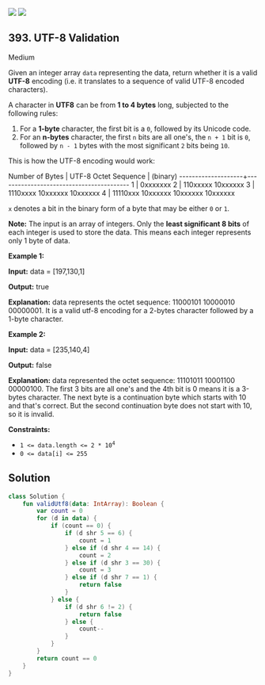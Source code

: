 [![](https://img.shields.io/github/stars/javadev/LeetCode-in-Kotlin?label=Stars&style=flat-square)](https://github.com/javadev/LeetCode-in-Kotlin)
[![](https://img.shields.io/github/forks/javadev/LeetCode-in-Kotlin?label=Fork%20me%20on%20GitHub%20&style=flat-square)](https://github.com/javadev/LeetCode-in-Kotlin/fork)

## 393\. UTF-8 Validation

Medium

Given an integer array `data` representing the data, return whether it is a valid **UTF-8** encoding (i.e. it translates to a sequence of valid UTF-8 encoded characters).

A character in **UTF8** can be from **1 to 4 bytes** long, subjected to the following rules:

1.  For a **1-byte** character, the first bit is a `0`, followed by its Unicode code.
2.  For an **n-bytes** character, the first `n` bits are all one's, the `n + 1` bit is `0`, followed by `n - 1` bytes with the most significant `2` bits being `10`.

This is how the UTF-8 encoding would work:

Number of Bytes \| UTF-8 Octet Sequence \| (binary) --------------------+----------------------------------------- 1 \| 0xxxxxxx 2 \| 110xxxxx 10xxxxxx 3 \| 1110xxxx 10xxxxxx 10xxxxxx 4 \| 11110xxx 10xxxxxx 10xxxxxx 10xxxxxx

`x` denotes a bit in the binary form of a byte that may be either `0` or `1`.

**Note:** The input is an array of integers. Only the **least significant 8 bits** of each integer is used to store the data. This means each integer represents only 1 byte of data.

**Example 1:**

**Input:** data = [197,130,1]

**Output:** true

**Explanation:** data represents the octet sequence: 11000101 10000010 00000001. It is a valid utf-8 encoding for a 2-bytes character followed by a 1-byte character.

**Example 2:**

**Input:** data = [235,140,4]

**Output:** false

**Explanation:** data represented the octet sequence: 11101011 10001100 00000100. The first 3 bits are all one's and the 4th bit is 0 means it is a 3-bytes character. The next byte is a continuation byte which starts with 10 and that's correct. But the second continuation byte does not start with 10, so it is invalid.

**Constraints:**

*   <code>1 <= data.length <= 2 * 10<sup>4</sup></code>
*   `0 <= data[i] <= 255`

## Solution

```kotlin
class Solution {
    fun validUtf8(data: IntArray): Boolean {
        var count = 0
        for (d in data) {
            if (count == 0) {
                if (d shr 5 == 6) {
                    count = 1
                } else if (d shr 4 == 14) {
                    count = 2
                } else if (d shr 3 == 30) {
                    count = 3
                } else if (d shr 7 == 1) {
                    return false
                }
            } else {
                if (d shr 6 != 2) {
                    return false
                } else {
                    count--
                }
            }
        }
        return count == 0
    }
}
```